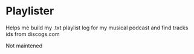 Playlister
===

Helps me build my .txt playlist log for my musical podcast and find tracks ids from discogs.com

Not maintened
